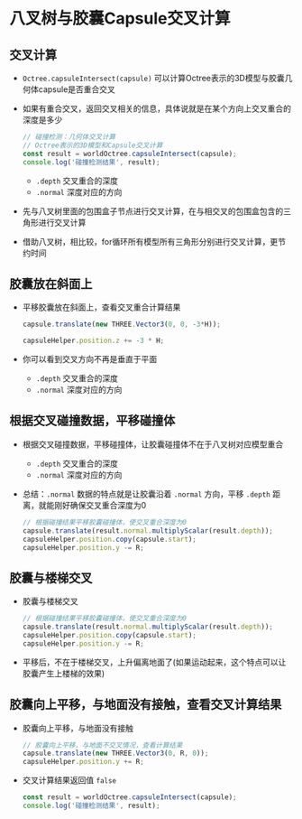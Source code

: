 # 八叉树与胶囊Capsule交叉计算

## 交叉计算

+ `Octree.capsuleIntersect(capsule)` 可以计算Octree表示的3D模型与胶囊几何体capsule是否重合交叉
+ 如果有重合交叉，返回交叉相关的信息，具体说就是在某个方向上交叉重合的深度是多少

  ```js
  // 碰撞检测：几何体交叉计算
  // Octree表示的3D模型和Capsule交叉计算
  const result = worldOctree.capsuleIntersect(capsule);
  console.log('碰撞检测结果', result);
  ```

  + `.depth` 交叉重合的深度
  + `.normal` 深度对应的方向

+ 先与八叉树里面的包围盒子节点进行交叉计算，在与相交叉的包围盒包含的三角形进行交叉计算
+ 借助八叉树，相比较，for循环所有模型所有三角形分别进行交叉计算，更节约时间

## 胶囊放在斜面上

+ 平移胶囊放在斜面上，查看交叉重合计算结果

  ```js
  capsule.translate(new THREE.Vector3(0, 0, -3*H));

  capsuleHelper.position.z += -3 * H;
  ```

+ 你可以看到交叉方向不再是垂直于平面

  + `.depth` 交叉重合的深度
  + `.normal` 深度对应的方向

## 根据交叉碰撞数据，平移碰撞体

+ 根据交叉碰撞数据，平移碰撞体，让胶囊碰撞体不在于八叉树对应模型重合

  + `.depth` 交叉重合的深度
  + `.normal` 深度对应的方向

+ 总结：`.normal` 数据的特点就是让胶囊沿着 `.normal` 方向，平移 `.depth` 距离，就能刚好确保交叉重合深度为0

  ```js
  // 根据碰撞结果平移胶囊碰撞体，使交叉重合深度为0
  capsule.translate(result.normal.multiplyScalar(result.depth));
  capsuleHelper.position.copy(capsule.start);
  capsuleHelper.position.y -= R;
  ```

## 胶囊与楼梯交叉

+ 胶囊与楼梯交叉

  ```js
  // 根据碰撞结果平移胶囊碰撞体，使交叉重合深度为0
  capsule.translate(result.normal.multiplyScalar(result.depth));
  capsuleHelper.position.copy(capsule.start);
  capsuleHelper.position.y -= R;
  ```

+ 平移后，不在于楼梯交叉，上升偏离地面了(如果运动起来，这个特点可以让胶囊产生上楼梯的效果)

## 胶囊向上平移，与地面没有接触，查看交叉计算结果

+ 胶囊向上平移，与地面没有接触

  ```js
  // 胶囊向上平移，与地面不交叉情况，查看计算结果
  capsule.translate(new THREE.Vector3(0, R, 0));
  capsuleHelper.position.y += R;
  ```

+ 交叉计算结果返回值 `false`

  ```js
  const result = worldOctree.capsuleIntersect(capsule);
  console.log('碰撞检测结果', result);
  ```
